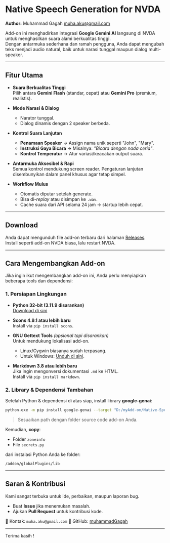 # Native Speech Generation for NVDA

**Author:** Muhammad Gagah <muha.aku@gmail.com>  

Add-on ini menghadirkan integrasi **Google Gemini AI** langsung di NVDA untuk menghasilkan suara alami berkualitas tinggi.  
Dengan antarmuka sederhana dan ramah pengguna, Anda dapat mengubah teks menjadi audio natural, baik untuk narasi tunggal maupun dialog multi-speaker.

---

## Fitur Utama

- **Suara Berkualitas Tinggi**  
  Pilih antara **Gemini Flash** (standar, cepat) atau **Gemini Pro** (premium, realistis).

- **Mode Narasi & Dialog**  
  - Narator tunggal.  
  - Dialog dinamis dengan 2 speaker berbeda.

- **Kontrol Suara Lanjutan**  
  - **Penamaan Speaker** → Assign nama unik seperti "John", "Mary".  
  - **Instruksi Gaya Bicara** → Misalnya: *"Bicara dengan nada ceria"*.  
  - **Kontrol Temperatur** → Atur variasi/keacakan output suara.

- **Antarmuka Aksesibel & Rapi**  
  Semua kontrol mendukung screen reader. Pengaturan lanjutan disembunyikan dalam panel khusus agar tetap simpel.

- **Workflow Mulus**  
  - Otomatis diputar setelah generate.  
  - Bisa di-*replay* atau disimpan ke `.wav`.  
  - Cache suara dari API selama 24 jam → startup lebih cepat.

---

## Download

Anda dapat mengunduh file add-on terbaru dari halaman [Releases]([https://github.com/muhammadGagah/native-speech-nvda/releases](https://github.com/MuhammadGagah/native-speech-generation/releases)).  
Install seperti add-on NVDA biasa, lalu restart NVDA.

---

## Cara Mengembangkan Add-on

Jika ingin ikut mengembangkan add-on ini, Anda perlu menyiapkan beberapa tools dan dependensi:

### 1. Persiapan Lingkungan

- **Python 32-bit (3.11.9 disarankan)**  
  [Download di sini](https://www.python.org/downloads/release/python-3119/)

- **Scons 4.9.1 atau lebih baru**  
  Install via `pip install scons`.

- **GNU Gettext Tools** *(opsional tapi disarankan)*  
  Untuk mendukung lokalisasi add-on.  
  - Linux/Cygwin biasanya sudah terpasang.  
  - Untuk Windows: [Unduh di sini](https://gnuwin32.sourceforge.net/downlinks/gettext.php).

- **Markdown 3.8 atau lebih baru**  
  Jika ingin mengonversi dokumentasi `.md` ke HTML.  
  Install via `pip install markdown`.

### 2. Library & Dependensi Tambahan

Setelah Python & dependensi di atas siap, install library **google-genai**:  

```bash
python.exe -m pip install google-genai --target "D:/myAdd-on/Native-Speech-Generation/addon/globalPlugins/lib"
````

> Sesuaikan path dengan folder source code add-on Anda.

Kemudian, **copy**:

* Folder `zoneinfo`
* File `secrets.py`

dari instalasi Python Anda ke folder:

```
/addon/globalPlugins/lib
```

---

## Saran & Kontribusi

Kami sangat terbuka untuk ide, perbaikan, maupun laporan bug.

* Buat **Issue** jika menemukan masalah.
* Ajukan **Pull Request** untuk kontribusi kode.

📧 Kontak: `muha.aku@gmail.com`
🐙 GitHub: [muhammadGagah](https://github.com/muhammadGagah)

---

Terima kasih !
